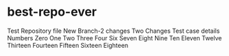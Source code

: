 # best-repo-ever

Test Repository file
New Branch-2 changes
Two Changes
Test case details
Numbers
Zero
One
Two
Three
Four
Six
Seven
Eight
Nine
Ten
Eleven
Twelve
Thirteen
Fourteen
Fifteen
Sixteen
Eighteen
